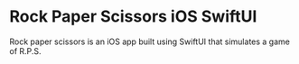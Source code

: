 # Rock Paper Scissors iOS SwiftUI
 Rock paper scissors is an iOS app built using SwiftUI that simulates a game of R.P.S.
